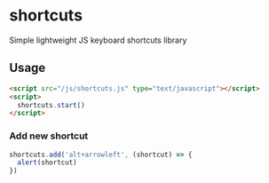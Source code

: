 # shortcuts
Simple lightweight JS keyboard shortcuts library

## Usage
```html
<script src="/js/shortcuts.js" type="text/javascript"></script>
<script>
  shortcuts.start()
</script>
```

### Add new shortcut
```js
shortcuts.add('alt+arrowleft', (shortcut) => {
  alert(shortcut)
})
```
